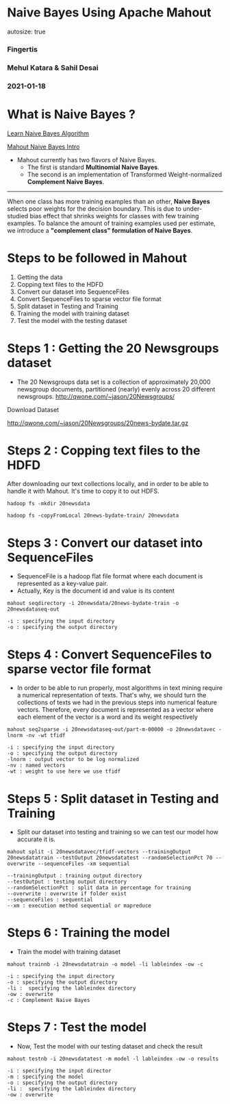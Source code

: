 Naive Bayes Using Apache Mahout
========================================================
autosize: true
<h3>Fingertis</h3>
<h3>Mehul Katara & Sahil Desai</h3>
<h3>2021-01-18</h3>

What is Naive Bayes ?
========================================================

[Learn Naive Bayes Algorithm](https://www.analyticsvidhya.com/blog/2017/09/naive-bayes-explained/)

[Mahout Naive Bayes Intro](https://mahout.apache.org/docs/latest/tutorials/samsara/spark-naive-bayes.html)

- Mahout currently has two flavors of Naive Bayes.
  + The first is standard  <b>Multinomial Naive Bayes</b>.
  + The second is an implementation of Transformed Weight-normalized <b>Complement Naive Bayes</b>.

***
When one class has more training examples than an other, <b>Naive Bayes</b> selects poor weights for the decision boundary. This is due to under-studied bias effect that shrinks weights for classes with few training examples. To balance the amount of training examples used per estimate, we introduce a <b>"complement class" formulation of Naive Bayes</b>.


Steps to be followed in Mahout
========================================================

1. Getting the data
2. Copping text files to the HDFD
3. Convert our dataset into SequenceFiles
4. Convert SequenceFiles to sparse vector file format
5. Split dataset in Testing and Training
6. Training the model with training dataset
7. Test the model with the testing dataset

Steps 1 : Getting the 20 Newsgroups dataset
========================================================

- The 20 Newsgroups data set is a collection of approximately 20,000 newsgroup documents, partitioned (nearly) evenly across 20 different newsgroups.
<http://qwone.com/~jason/20Newsgroups/>

Download Dataset

<http://qwone.com/~jason/20Newsgroups/20news-bydate.tar.gz>

Steps 2 : Copping text files to the HDFD
========================================================

After downloading our text collections locally, and in order to be able to handle it with Mahout. It's time to copy it to out HDFS.
```
hadoop fs -mkdir 20newsdata

hadoop fs -copyFromLocal 20news-bydate-train/ 20newsdata
```

Steps 3 : Convert our dataset into SequenceFiles
========================================================

- SequenceFile is a hadoop flat file format where each document is represented as a key-value pair.
- Actually, Key is the document id and value is its content

```
mahout seqdirectory -i 20newsdata/20news-bydate-train -o 20newsdataseq-out

-i : specifying the input directory
-o : specifying the output directory
```

Steps 4 : Convert SequenceFiles to sparse vector file format
========================================================

- In order to be able to run properly, most algorithms in text mining require a numerical representation of texts. That's why, we should turn the collections of texts we had in the previous steps into numerical feature vectors. Therefore, every document is represented as a vector where each element of the vector is a word and its weight respectively 

```
mahout seq2sparse -i 20newsdataseq-out/part-m-00000 -o 20newsdatavec -lnorm -nv -wt tfidf 

-i : specifying the input directory
-o : specifying the output directory
-lnorm : output vector to be log normalized
-nv : named vectors
-wt : weight to use here we use tfidf
```

Steps 5 : Split dataset in Testing and Training
========================================================

- Split our dataset into testing and training so we can test our model how accurate it is.

```
mahout split -i 20newsdatavec/tfidf-vectors --trainingOutput 20newsdatatrain --testOutput 20newsdatatest --randomSelectionPct 70 --overwrite --sequenceFiles -xm sequential  

--trainingOutput : training output directory
--testOutput : testing output directory
--randomSelectionPct : split data in percentage for training
--overwrite : overwrite if folder exist
--sequenceFiles : sequential
--xm : execution method sequential or mapreduce
```

Steps 6 : Training the model
========================================================
- Train the model with training dataset

```
mahout trainnb -i 20newsdatatrain -o model -li lableindex -ow -c  

-i : specifying the input directory
-o : specifying the output directory
-li :  specifying the lableindex directory
-ow : overwrite
-c : Complement Naive Bayes
```

Steps 7 : Test the model
========================================================
- Now, Test the model with our testing dataset and check the result

```
mahout testnb -i 20newsdatatest -m model -l lableindex -ow -o results  

-i : specifying the input director
-m : specifying the model
-o : specifying the output directory
-li :  specifying the lableindex directory
-ow : overwrite
```
